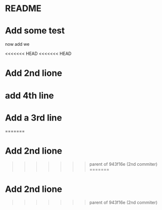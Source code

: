 # README

# Add some test
 now add 
we

<<<<<<< HEAD
<<<<<<< HEAD
# Add 2nd lione

# add 4th line

# Add a 3rd line 
=======
# Add 2nd lione
>>>>>>> parent of 943f16e (2nd commiter)
=======
# Add 2nd lione
>>>>>>> parent of 943f16e (2nd commiter)
